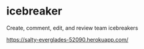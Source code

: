 # icebreaker
Create, comment, edit, and review team icebreakers

https://salty-everglades-52090.herokuapp.com/
